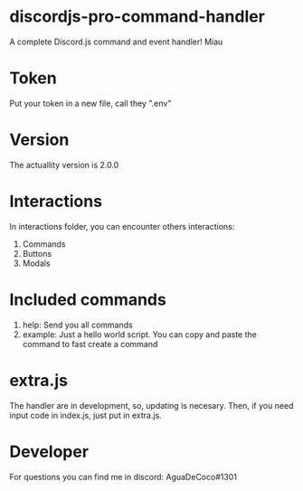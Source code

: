 # discordjs-pro-command-handler
A complete Discord.js command and event handler! Miau

# Token
Put your token in a new file, call they ".env"

# Version
The actuallity version is 2.0.0

# Interactions
In interactions folder, you can encounter others interactions:
1. Commands
2. Buttons
3. Modals

# Included commands
1. help: Send you all commands
2. example: Just a hello world script. You can copy and paste the command to fast create a command

# extra.js
The handler are in development, so, updating is necesary. Then, if you need input code in index.js, just put in extra.js.

# Developer
For questions you can find me in discord: AguaDeCoco#1301